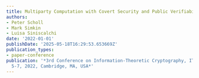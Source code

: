 ```yaml
---
title: Multiparty Computation with Covert Security and Public Verifiability
authors:
- Peter Scholl
- Mark Simkin
- Luisa Siniscalchi
date: '2022-01-01'
publishDate: '2025-05-18T16:29:53.653669Z'
publication_types:
- paper-conference
publication: '*3rd Conference on Information-Theoretic Cryptography, ITC 2022, July
  5-7, 2022, Cambridge, MA, USA*'
---
```

